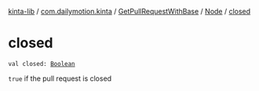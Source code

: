 [kinta-lib](../../../index.md) / [com.dailymotion.kinta](../../index.md) / [GetPullRequestWithBase](../index.md) / [Node](index.md) / [closed](./closed.md)

# closed

`val closed: `[`Boolean`](https://kotlinlang.org/api/latest/jvm/stdlib/kotlin/-boolean/index.html)

`true` if the pull request is closed

